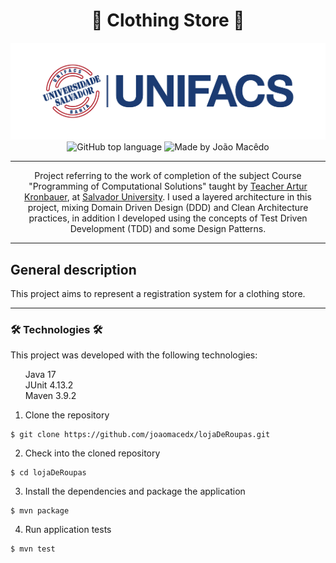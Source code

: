 <div align="center">
   <h1>👔 Clothing Store 👔</h1>
   <img alt="Salvador University" src="./assets/unifacsLogo.png" />
   <img alt="GitHub top language" src="https://img.shields.io/github/languages/top/joaomacedx/lojaDeRoupas?style=flat" >
   <img alt="Made by João Macêdo" src="https://img.shields.io/badge/made%20by-João%20Macêdo-blue">
   <hr>
  <p>Project referring to the work of completion of the subject Course "Programming of Computational Solutions" taught by <a href="https://github.com/arturKronbauer">Teacher Artur Kronbauer</a>, at <a href="https://www.unifacs.br">Salvador University</a>. I used a layered architecture in this project, mixing Domain Driven Design (DDD) and Clean Architecture practices, in addition I developed using the concepts of Test Driven Development (TDD) and some Design Patterns.</p>
 </div>
 <hr>
    <h2>General description</h2>
<p>This project aims to represent a registration system for a clothing store.</p>
 <hr>
 <h3> 🛠 Technologies 🛠 </h3>
 <p>This project was developed with the following technologies:</p>
<ul style="list-style: none;">
  <li>Java 17</li>
  <li>JUnit 4.13.2</li>
  <li>Maven 3.9.2</li>
</ul>

1. Clone the repository
```
$ git clone https://github.com/joaomacedx/lojaDeRoupas.git
```

2. Check into the cloned repository
```
$ cd lojaDeRoupas
```

3. Install the dependencies and package the application
```
$ mvn package
```
4. Run application tests 
```
$ mvn test
```

